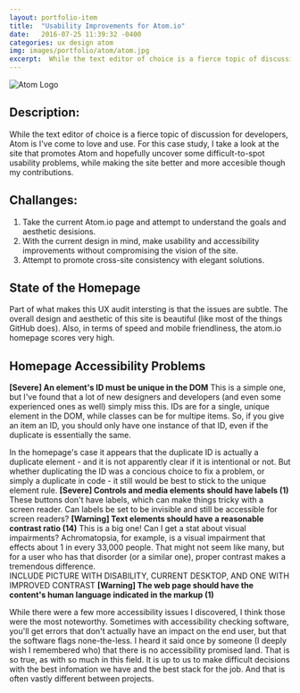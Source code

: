 ```yaml
---
layout: portfolio-item
title:  "Usability Improvements for Atom.io"
date:   2016-07-25 11:39:32 -0400
categories: ux design atom
img: images/portfolio/atom/atom.jpg
excerpt:  While the text editor of choice is a fierce topic of discussion for developers, Atom is I've come to love and use. For this case study, I take a look at the site that promotes Atom and hopefully uncover some difficult-to-spot usability problems, while making the site better and more accesible though my contributions.
---
```


![Atom Logo]( {{site.baseurl}}/images/portfolio/atom/atom.jpg )

## Description:

While the text editor of choice is a fierce topic of discussion for developers, Atom is I've come to love and use. For this case study, I take a look at the site that promotes Atom and hopefully uncover some difficult-to-spot usability problems, while making the site better and more accesible though my contributions.

## Challanges:

1. Take the current Atom.io page and attempt to understand the goals and aesthetic desisions.
2. With the current design in mind, make usability and accessibility improvements without compromising the vision of the site.
3. Attempt to promote cross-site consistency with elegant solutions.

## State of the Homepage

Part of what makes this UX audit intersting is that the issues are subtle.  The overall design and aesthetic of this site is beautiful (like most of the things GitHub does). Also, in terms of speed and mobile friendliness, the atom.io homepage scores very high.  

## Homepage Accessibility Problems

**[Severe] An element's ID must be unique in the DOM**
This is a simple one, but I've found that a lot of new designers and developers (and even some experienced ones as well) simply miss this.  IDs are for a single, unique element in the DOM, while classes can be for multipe items.  So, if you give an item an ID, you should only have one instance of that ID, even if the duplicate is essentially the same.

In the homepage's case it appears that the duplicate ID is actually a duplicate element - and it is not apparently clear if it is intentional or not.  But whether duplicating the ID was a concious choice to fix a problem, or simply a duplicate in code - it still would be best to stick to the unique element rule.
**[Severe] Controls and media elements should have labels (1)**
These buttons don't have labels, which can make things tricky with a screen reader.  Can labels be set to be invisible and still be accessible for screen readers?
**[Warning] Text elements should have a reasonable contrast ratio (14)**
This is a big one! Can I get a stat about visual impairments? Achromatopsia, for example, is a visual impairment that effects about 1 in every 33,000 people. That might not seem like many, but for a user who has that disorder (or a similar one), proper contrast makes a tremendous difference.  
INCLUDE PICTURE WITH DISABILITY, CURRENT DESKTOP, AND ONE WITH IMPROVED CONTRAST
**[Warning] The web page should have the content's human language indicated in the markup (1)**

While there were a few more accessibility issues I discovered, I think those were the most noteworthy.  Sometimes with accessibility checking software, you'll get errors that don't actually have an impact on the end user, but that the software flags none-the-less.  I heard it said once by someone (I deeply wish I remembered who) that there is no accessibility promised land.  That is so true, as with so much in this field.  It is up to us to make difficult decisions with the best infomation we have and the best stack for the job.  And that is often vastly different between projects.
